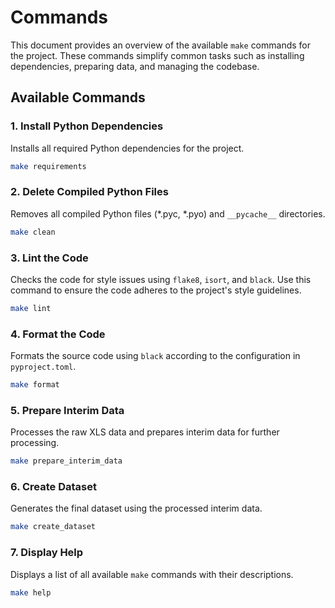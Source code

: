 # Commands

This document provides an overview of the available `make` commands for the project. These commands simplify common tasks such as installing dependencies, preparing data, and managing the codebase.

## Available Commands

### 1. Install Python Dependencies
Installs all required Python dependencies for the project.

```bash
make requirements
```

### 2. Delete Compiled Python Files
Removes all compiled Python files (*.pyc, *.pyo) and `__pycache__` directories.

```bash
make clean
```

### 3. Lint the Code
Checks the code for style issues using `flake8`, `isort`, and `black`. Use this command to ensure the code adheres to the project's style guidelines.

```bash
make lint
```

### 4. Format the Code
Formats the source code using `black` according to the configuration in `pyproject.toml`.

```bash
make format
```

### 5. Prepare Interim Data
Processes the raw XLS data and prepares interim data for further processing.

```bash
make prepare_interim_data
```

### 6. Create Dataset
Generates the final dataset using the processed interim data.

```bash
make create_dataset
```

### 7. Display Help
Displays a list of all available `make` commands with their descriptions.

```bash
make help
```
